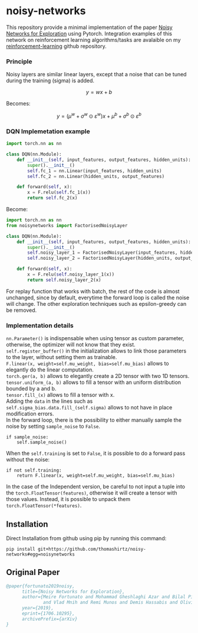 # noisy-networks

This repository provide a minimal implementation of the paper [Noisy Networks for Exploration](https://arxiv.org/pdf/1706.10295.pdf) using Pytorch. Integration examples of this network on reinforcement learning algorithms/tasks are avalaible on my [reinforcement-learning](https://github.com/thomashirtz/reinforcement-learning) github repository.

### Principle 
Noisy layers are similar linear layers, except that a noise that can be tuned during the training (sigma) is added.

$$
y = w x + b
$$

Becomes:

$$
y = (\mu^{w} + \sigma^{w} \odot \varepsilon^{w}) x + \mu^{b} + \sigma^{b} \odot \varepsilon^{b}
$$

### DQN Implemetation example

```python
import torch.nn as nn

class DQN(nn.Module):
    def __init__(self, input_features, output_features, hidden_units):
        super().__init__()
        self.fc_1 = nn.Linear(input_features, hidden_units)
        self.fc_2 = nn.Linear(hidden_units, output_features)

    def forward(self, x):
        x = F.relu(self.fc_1(x))
        return self.fc_2(x)
```

Become:  

```python
import torch.nn as nn
from noisynetworks import FactorisedNoisyLayer

class DQN(nn.Module):
    def __init__(self, input_features, output_features, hidden_units):
        super().__init__()
        self.noisy_layer_1 = FactorisedNoisyLayer(input_features, hidden_units)
        self.noisy_layer_2 = FactorisedNoisyLayer(hidden_units, output_features)

    def forward(self, x):
        x = F.relu(self.noisy_layer_1(x))
        return self.noisy_layer_2(x)
```
For replay function that works with batch, the rest of the code is almost unchanged, since by default, everytime the forward loop is called the noise will change. The other exploration techniques such as epsilon-greedy can be removed.

### Implementation details

`nn.Parameter()` is indispensable when using tensor as custom parameter, otherwise, the optimizer will not know that they exist.  
`self.register_buffer()` in the initialization allows to link those parameters to the layer, without setting them as trainable.  
`F.linear(x, weight=self.mu_weight, bias=self.mu_bias)` allows to elegantly do the linear computation.  
`torch.ger(a, b)` allows to elegantly create a 2D tensor with two 1D tensors.  
`tensor.uniform_(a, b)` allows to fill a tensor with an uniform distribution bounded by a and b.  
`tensor.fill_(x)` allows to fill a tensor with x.  
Adding the `data` in the lines such as `self.sigma_bias.data.fill_(self.sigma)` allows to not have in place modification errors.  
In the forward loop, there is the possibility to either manually sample the noise by setting `sample_noise` to `False`.  
```
if sample_noise:
    self.sample_noise()
```

When the `self.training` is set to `False`, it is possible to do a forward pass without the noise:  
```
if not self.training:
    return F.linear(x, weight=self.mu_weight, bias=self.mu_bias)
```

In the case of the Independent version, be careful to not input a tuple into the `torch.FloatTensor(features)`, otherwise it will create a tensor with those values. Instead, it is possible to unpack them `torch.FloatTensor(*features)`.  

## Installation
Direct Installation from github using pip by running this command:
```shell
pip install git+https://github.com/thomashirtz/noisy-networks#egg=noisynetworks
```

## Original Paper
```BibTeX
@paper{fortunato2019noisy,
      title={Noisy Networks for Exploration}, 
      author={Meire Fortunato and Mohammad Gheshlaghi Azar and Bilal Piot and Jacob Menick and Ian Osband and Alex Graves 
              and Vlad Mnih and Remi Munos and Demis Hassabis and Olivier Pietquin and Charles Blundell and Shane Legg},
      year={2019},
      eprint={1706.10295},
      archivePrefix={arXiv}
}
```
